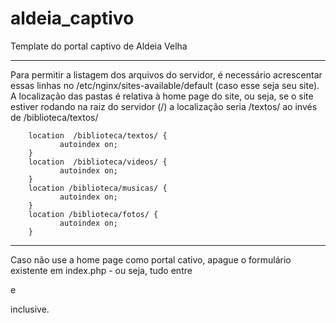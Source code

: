 # aldeia_captivo
Template do portal captivo de Aldeia Velha

---------------------------------------
Para permitir a listagem dos arquivos do servidor, é necessário acrescentar essas linhas no /etc/nginx/sites-available/default (caso esse seja seu site). A localização das pastas é relativa à home page do site, ou seja, se o site estiver rodando na raiz do servidor (/) a localização seria /textos/ ao invés de /biblioteca/textos/ 

        location  /biblioteca/textos/ {
               autoindex on;
        }
        location  /biblioteca/videos/ {
               autoindex on;
        }
        location /biblioteca/musicas/ {
               autoindex on;
        }
        location /biblioteca/fotos/ {
               autoindex on;
        }

-----
Caso não use a home page como portal cativo, apague o formulário existente em index.php - ou seja, tudo entre <form> e </form> inclusive.

